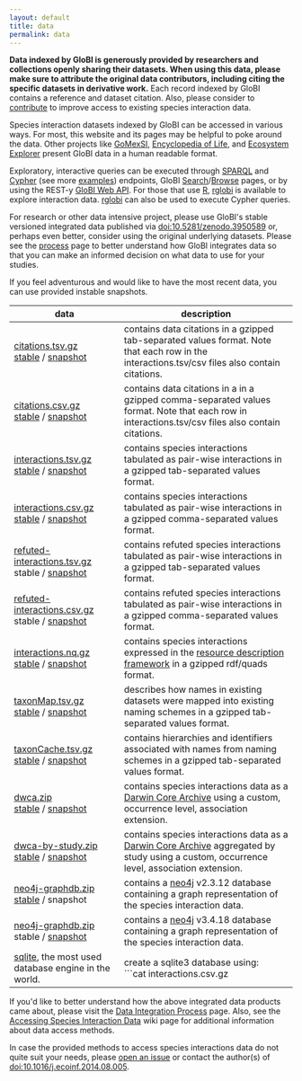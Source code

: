 ```yaml
---
layout: default
title: data
permalink: data
---
```


**Data indexed by GloBI is generously provided by researchers and collections openly sharing their datasets. When using this data, please make sure to attribute the original data contributors, including citing the specific datasets in derivative work.** Each record indexed by GloBI contains a reference and dataset citation. Also, please consider to [contribute](./contribute) to improve access to existing species interaction data.

Species interaction datasets indexed by GloBI can be accessed in various ways. For most, this website and its pages may be helpful to poke around the data. Other projects like [GoMexSI](http://gomexsi.tamucc.edu), [Encyclopedia of Life](http://eol.org), and [Ecosystem Explorer](http://danielabar.github.io/globi-proto) present GloBI data in a human readable format. 


Exploratory, interactive queries can be executed through [SPARQL](https://lod.globalbioticinteractions.org/globi/sparql?query=SELECT+*+WHERE+%7B%3FX+%3FP+%3FY%7D+LIMIT+10&output=json&stylesheet=%2Fxml-to-html.xsl&force-accept=text%2Fplain) and [Cypher](http://tinyurl.com/whatthingsdohumanseat) (see more [examples](https://github.com/globalbioticinteractions/globalbioticinteractions/wiki/Cypher)) endpoints, GloBI [Search](/index.html)/[Browse](/browse) pages, or by using the REST-y [GloBI Web API](https://github.com/globalbioticinteractions/globalbioticinteractions/wiki/API). For those that use [R](http://r-project.org), [rglobi](http://cran.r-project.org/package=rglobi) is available to explore interaction data. [rglobi](http://cran.r-project.org/package=rglobi) can also be used to execute Cypher queries. 

For research or other data intensive project, please use GloBI's stable versioned integrated data published via [doi:10.5281/zenodo.3950589](https://doi.org/10.5281/zenodo.3950589) or, perhaps even better, consider using the original underlying datasets. Please see the [process](/process) page to better understand how GloBI integrates data so that you can make an informed decision on what data to use for your studies.  

If you feel adventurous and would like to have the most recent data, you can use provided instable snapshots.  

 data | description
 --- | ---
 [citations.tsv.gz](https://zenodo.org/record/4460654/files/citations.tsv.gz) <br/> [stable](https://zenodo.org/record/4460654/files/citations.tsv.gz) / [snapshot](https://depot.globalbioticinteractions.org/snapshot/target/data/tsv/citations.tsv.gz) | contains data citations in a gzipped tab-separated values format. Note that each row in the interactions.tsv/csv files also contain citations.
[citations.csv.gz](https://zenodo.org/record/4460654/files/citations.csv.gz) <br/> [stable](https://zenodo.org/record/4460654/files/citations.csv.gz) / [snapshot](https://depot.globalbioticinteractions.org/snapshot/target/data/csv/citations.csv.gz) | contains data citations in a in a gzipped comma-separated values format. Note that each row in interactions.tsv/csv files also contain citations.
 <span id="interactions.tsv.gz"></span>[interactions.tsv.gz](https://zenodo.org/record/4460654/files/interactions.tsv.gz) <br/> [stable](https://zenodo.org/record/4460654/files/interactions.tsv.gz) / [snapshot](https://depot.globalbioticinteractions.org/snapshot/target/data/tsv/interactions.tsv.gz) | contains species interactions tabulated as pair-wise interactions in a gzipped tab-separated values format.
 [interactions.csv.gz](https://zenodo.org/record/4460654/files/interactions.csv.gz) <br/> [stable](https://zenodo.org/record/4460654/files/interactions.csv.gz) / [snapshot](https://depot.globalbioticinteractions.org/snapshot/target/data/csv/interactions.csv.gz) | contains species interactions tabulated as pair-wise interactions in a gzipped comma-separated values format. 
 <span id="refuted-interactions.tsv.gz"></span>[refuted-interactions.tsv.gz](https://depot.globalbioticinteractions.org/snapshot/target/data/tsv/refuted-interactions.tsv.gz) <br/> stable / [snapshot](https://depot.globalbioticinteractions.org/snapshot/target/data/tsv/refuted-interactions.tsv.gz) | contains refuted species interactions tabulated as pair-wise interactions in a gzipped tab-separated values format.
 <span id="refuted-interactions.csv.gz"></span>[refuted-interactions.csv.gz](https://depot.globalbioticinteractions.org/snapshot/target/data/csv/refuted-interactions.csv.gz) <br/> stable / [snapshot](https://depot.globalbioticinteractions.org/snapshot/target/data/csv/refuted-interactions.csv.gz) | contains refuted species interactions tabulated as pair-wise interactions in a gzipped comma-separated values format.
 [interactions.nq.gz](https://zenodo.org/record/4460654/files/interactions.nq.gz) <br/> [stable](https://zenodo.org/record/4460654/files/interactions.nq.gz) / [snapshot](https://depot.globalbioticinteractions.org/snapshot/target/data/interactions.nq.gz) | contains species interactions expressed in the [resource description framework](https://www.w3.org/RDF/) in a gzipped rdf/quads format.
 [taxonMap.tsv.gz](https://zenodo.org/record/4460654/files/taxonMap.tsv.gz) <br/> [stable](https://zenodo.org/record/4460654/files/taxonMap.tsv.gz) / [snapshot](https://depot.globalbioticinteractions.org/snapshot/target/data/taxa/taxonMap.tsv.gz) | describes how names in existing datasets were mapped into existing naming schemes in a gzipped tab-separated values format.
 [taxonCache.tsv.gz](https://zenodo.org/record/4460654/files/taxonCache.tsv.gz) <br/> [stable](https://zenodo.org/record/4460654/files/taxonCache.tsv.gz) / [snapshot](https://depot.globalbioticinteractions.org/snapshot/target/data/taxa/taxonCache.tsv.gz) | contains hierarchies and identifiers associated with names from naming schemes in a gzipped tab-separated values format. 
 [dwca.zip](https://zenodo.org/record/4460654/files/dwca.zip) <br/> [stable](https://zenodo.org/record/4460654/files/dwca.zip) / [snapshot](https://depot.globalbioticinteractions.org/snapshot/target/eol-globi-datasets-1.0-SNAPSHOT-darwin-core.zip) | contains species interactions data as a [Darwin Core Archive](http://rs.tdwg.org/dwc/) using a custom, occurrence level, association extension. 
 [dwca-by-study.zip](https://zenodo.org/record/4460654/files/dwca-by-study.zip) <br/> [stable](https://zenodo.org/record/4460654/files/dwca-by-study.zip) / [snapshot](https://depot.globalbioticinteractions.org/snapshot/target/eol-globi-datasets-1.0-SNAPSHOT-darwin-core-aggregated.zip) | contains species interactions data as a [Darwin Core Archive](http://rs.tdwg.org/dwc/) aggregated by study using a custom, occurrence level, association extension. 
 [neo4j-graphdb.zip](https://zenodo.org/record/4460654/files/neo4j-graphdb.zip) <br/> [stable](https://zenodo.org/record/4460654/files/neo4j-graphdb.zip) / snapshot | contains a [neo4j](https://neo4j.org) v2.3.12 database containing a graph representation of the species interaction data. 
 [neo4j-graphdb.zip](https://depot.globalbioticinteractions.org/snapshot/target/eol-globi-datasets-1.1-SNAPSHOT-neo4j-graph-db.zip) <br/> stable / [snapshot](https://depot.globalbioticinteractions.org/snapshot/target/eol-globi-datasets-1.1-SNAPSHOT-neo4j-graph-db.zip) | contains a [neo4j](https://neo4j.org) v3.4.18 database containing a graph representation of the species interaction data. 
 [sqlite](https://sqlite.org), the most used database engine in the world. | create a sqlite3 database using:<br/> ```cat interactions.csv.gz | gunzip | sqlite3 -csv globi.db '.import /dev/stdin interactions'``` . <br/>If you'd like to reduce your database size, you can drop columns before importing them using powertools like [```cut```](https://en.wikipedia.org/wiki/Cut_(Unix)) or [```mlr/miller```](https://github.com/johnkerl/miller). See also [importing csv files](https://sqlite.org/cli.html#importing_csv_files).

If you'd like to better understand how the above integrated data products came about, please visit the [Data Integration Process](/process) page.  Also, see the [Accessing Species Interaction Data](https://github.com/globalbioticinteractions/globalbioticinteractions/wiki#accessing-species-interaction-data) wiki page for additional information about data access methods.

In case the provided methods to access species interactions data do not quite suit your needs, please [open an issue](https://github.com/globalbioticinteractions/globalbioticinteractions/issues/new) or contact the author(s) of [doi:10.1016/j.ecoinf.2014.08.005](http://dx.doi.org/10.1016/j.ecoinf.2014.08.005).  

